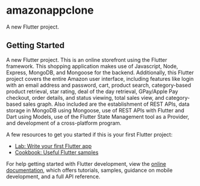 # amazonappclone

A new Flutter project.

## Getting Started

A new Flutter project. This is an online storefront using the Flutter framework. This shopping application makes use of Javascript, Node, Express, MongoDB, and Mongoose for the backend. Additionally, this Flutter project covers the entire Amazon user interface, including features like login with an email address and password, cart, product search, category-based product retrieval, star rating, deal of the day retrieval, GPay/Apple Pay checkout, order details, and status viewing, total sales view, and category-based sales graph.
Also included are the establishment of REST APIs, data storage in MongoDB using Mongoose, use of REST APIs with Flutter and Dart using Models, use of the Flutter State Management tool as a Provider, and development of a cross-platform program.


A few resources to get you started if this is your first Flutter project:

- [Lab: Write your first Flutter app](https://docs.flutter.dev/get-started/codelab)
- [Cookbook: Useful Flutter samples](https://docs.flutter.dev/cookbook)

For help getting started with Flutter development, view the
[online documentation](https://docs.flutter.dev/), which offers tutorials,
samples, guidance on mobile development, and a full API reference.
